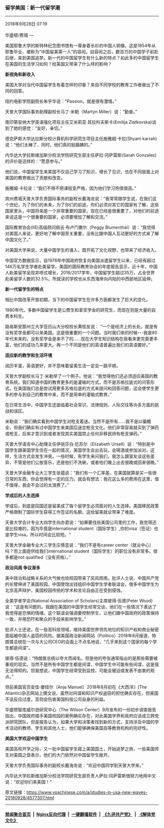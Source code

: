 ### 留学美国：新一代留学潮
------------------------

<div class="published">
 <span class="date" title="中国时间">
  <time datetime="2018-09-28T07:19:58+08:00">
   2018年9月28日 07:19
  </time>
 </span>
</div>
<br/>
<div class="wsw">
 <span class="dateline">
  华盛顿/费城 —
 </span>
 <p>
  美国耶鲁大学的斯特林纪念图书馆有一尊身着长衫的中国人铜像。这是1854年从耶鲁毕业、被称为“中国留美第一人”的容闳。自容闳之后，数百万的中国学子前赴后继，来到美国追梦。新一代的中国留学生有什么新的特点？如此多的中国留学生在美国的生活学习如何？给美国又带来了什么样的影响？
 </p>
 <p>
  <strong>
   新视角和新收入
  </strong>
 </p>
 <p>
  美国大学对当代中国留学生有着怎样的印象？来自不同学校的教育工作者做出了不同的回答。
 </p>
 <p>
  纽约电影学院副院长朱宇华说：“Passion，就是很有激情。”
 </p>
 <p>
  天普大学国际事务助理副校长马丁·米勒（Martyn Miller）说：“勤奋。”
 </p>
 <p>
  南印第安纳大学英语强化项目主任艾米莉亚·其拉科夫斯卡(Emilija Zlatkovska)谈到了她的感觉：“友好，亲切。”
 </p>
 <p>
  德克萨斯大学达拉斯分校计算机科学研究生项目主任施雅姆·卡拉(Shyam karrah)说：“他们太棒了，同时，他们真的挺腼腆的。”
 </p>
 <p>
  内华达大学拉斯维加斯分校法学院研究生部主任萨拉·冈萨雷斯(Sarah Gonzales)的评价是这样的：“愿意参与。”
 </p>
 <p>
  他们说，中国留学生来美国不仅自己学习了知识，增长了见识，也在不同层面上对美国的教育做出了贡献和改变。
 </p>
 <p>
  施雅姆·卡拉说：“我们不得不把课程变严格，因为他们学习热情很高。”
 </p>
 <p>
  宾州费城天普大学负责国际事务的副校长戴海龙说：“我常常跟学生说，在我们这个世纪，为了你们的未来，为了你们的前途，你们必须对其它的国家有了解，这些国家里头，中国将来是一个非常重要的国家，现在已经是很重要了，对他们的前途来说这是一个很重要的国家，必须要增加了解和交流。”
 </p>
 <p>
  国际教育协会(IIE)高级顾问佩吉·布卢门撒尔（Peggy Blumenthal）说：“我觉得对美国人来说，更好地了解中国至关重要，没有比跟中国人互动更好的方式来了解中国文化了。”
 </p>
 <p>
  对美国大学来说，大量中国学生的涌入，既开拓了文化视野，也带来了经济收入。
 </p>
 <p>
  中国官方数据显示，自1978年中国政府恢复向美国派遣留学生以来，已经有超过146万名学生学者赴美留学。美国的国际教育协会的年度报告显示，近十年，中国人赴美留学呈现井喷式增长，2016/2017学年，中国留学生超过35万，占全世界赴美留学人数的32.5%。所就读的学校也从东西海岸向内陆的中西部地区延伸。
 </p>
 <p>
  <strong>
   新一代留学生的特点
  </strong>
 </p>
 <p>
  相比中国改革开放初期，当下的中国留学生在许多方面都发生了巨大的变化。
 </p>
 <p>
  1980年代，多数中国留学生是公费生和拿奖学金的研究生，而现在则是大量的自费本科生。
 </p>
 <p>
  路易斯安那州立大学亚历山大分校校长黄桂友说： “一个是经济上的长处。就是有没有奖学金都可以来美国。这是很重要的一个问题。当时我们来的时候---我是80年代末来的，没有奖学金是来不了的……现在大学生知识结构在我看来更完善更丰富，他们的成功几率更大。再一个不同是他们的英语普遍比我们的英语要好。”
 </p>
 <p>
  <strong>
   适应新的教学和生活环境
  </strong>
 </p>
 <p>
  阅历丰富，英语更好，并不意味着留美生活一定会一路平顺。
 </p>
 <p>
  天普大学副校长马丁·米勒举了一个例子。他说：“我觉得他们还必须适应美国的教育系统。我们知道中国的教育更多的是灌输的方式，而不是苏格拉底式的问答形式。在美国我们总是尝试用更多苏格拉底的方式来提问和回答问题，这会使学生更多的参与到自己的教育中来，而不是简单的灌输式教育。”
 </p>
 <p>
  在日常生活中，中国学生还面临着社会常识、法律规则、人际交往等许多方面的挑战和误区。
 </p>
 <p>
  米勒说：“我们确实看到中国学生对枪支着迷。当然不是所有……我不是以偏概全，但我们确实有过中国学生来美国后迷恋枪支文化。他们非常容易就买到了弹药或枪支，后来才意识到或者发现其实美国禁止任何非移民持有枪支弹药。”
 </p>
 <p>
  天普大学语言中心助理主任伊丽莎白·厄苏尔（Elizabeth Ursell）说：“特别是中国学生跟美国学生住在一起的情况，美国学生会出去玩，会喝酒或参加派对。这样，生活方式会发生冲突。一些时候，有学生来问我们，我怎么跟室友谈这些差异，不管是他们公放音乐，还是他们不洗碗，或者他们晚上出去很晚或回来很晚。”
 </p>
 <p>
  天普大学金融专业大三学生张蕴说：“我们有一个汇率差。在美国就算是买一些很日常的东西，你会觉得有一定的压力。就会有想法：我花这么多的费用在这里，值不值得，我会不会过的太浪费了。”
 </p>
 <p>
  <strong>
   学成后的人生选择
  </strong>
 </p>
 <p>
  学成后，到底是回国还是留美成了每个留学生必须面对的人生选择。美国移民政策严格限制了国际学生获得工作签证的名额，这给留美就业带来了难度。
 </p>
 <p>
  天普大学会计专业大四学生向亦君说：“如果要找些美国公司里的工作，我觉得还是比较难的，因为毕竟是international student（国际学生）,你的visa（签证）也是学生visa，所以时间会比较短。“
 </p>
 <p>
  天普大学金融专业大三学生庄倩芸说：“我们不是有career center（就业中心）吗？但上面提供给我们international student（国际学生）的职位没有非常多。很多都是not qualified（没有资格）。”
 </p>
 <p>
  <strong>
   政治风雨 争议渐多
  </strong>
 </p>
 <p>
  美中政治和战略关系的大气候也给校园带来了风风雨雨。批评人士说，中国共产党的长臂伸进了美国校园，中国使馆出钱组织中国学生学者联谊会，很多中国学生为北京高声辩护，美国校园传统的学术和言论自由正在受到侵蚀。
 </p>
 <p>
  全美学者学会(National Association of Scholars)主席彼得·伍德(Peter Wood)说：“这是有问题的。我跟在美国的中国学生经常交谈，他们在一些情况下表达了我觉得是恐惧的情绪，这个联谊会强调要控制学生，让他们跟中国政府的政策保持一致，并用恐吓和聚众的手段来影响学生。”
 </p>
 <p>
  批评人士还说，在一些高科技领域，维持美国世界领先地位的知识产权和商业秘密面临被中国人盗窃的风险。据美国政治新闻网站（Politico）2018年8月报道，特朗普总统在一次与大公司CEO的会面上不点名地说，“几乎来到这个国家的每个学生都是间谍”。
 </p>
 <p>
  彼得·伍德说：“特朗普总统以夸大而闻名。但是他的夸张通常指出的是那些需要被重视的现实。当然不是所有中国学生都是间谍，中国学生中可能有些间谍，这是我无法得知的。但我想说，中国学生经常受到监控，可能会被迫或发表不由衷的观点。”
 </p>
 <p>
  但前美国官员安佳·曼纽尔（Anja Manuel）2018年8月初在《大西洋》(The Atlantic)杂志网站上撰文说，虽然对间谍和知识产权盗窃的担忧确实存在，但美国不该反应过度，否则会伤害美国科技公司自身的利益。
 </p>
 <p>
  华盛顿智库威尔逊研究中心（The Wilson Center）9月发布的一份初步调查报告指出，中国政府插手美国校园的案例确实存在，对此美国学界和政府应该成立跨党派研究团队，但是报告认为，如果大学和决策者找到新的方式，支持涉及中国的学术活动的教师、学生和其他人士，他们能够确保美国高等教育机构的完好性。
 </p>
 <p>
  <strong>
   美国大学欢迎中国学生
  </strong>
 </p>
 <p>
  美国高校开学之际，又一批中国留学生踏上美国国土，开始追梦之旅，一些美国师生对美国之音表示，他们的大门依然对中国留学生敞开。
 </p>
 <p>
  天普大学负责国际事务的副校长戴海龙说：“欢迎中国同学到天普大学来。”
 </p>
 <p>
  内华达大学拉斯维加斯分校法学院研究生部负责人萨拉·冈萨雷斯很努力地用中文说：“欢迎你们来美国！”
 </p>
 <p>
 </p>
</div>

原文链接：https://www.voachinese.com/a/studies-in-usa-new-waves-20180928/4577307.html


------------------------
#### [禁闻聚合首页](https://github.com/gfw-breaker/banned-news/blob/master/README.md) &nbsp;|&nbsp; [Nginx反向代理](https://github.com/gfw-breaker/open-proxy/blob/master/README.md) &nbsp;|&nbsp;  [一键翻墙软件](https://github.com/gfw-breaker/nogfw/blob/master/README.md) &nbsp;|&nbsp; [《九评共产党》](https://github.com/gfw-breaker/9ping.md/blob/master/README.md#九评之一评共产党是什么) &nbsp;|&nbsp; [《解体党文化》](https://github.com/gfw-breaker/jtdwh.md/blob/master/README.md#绪论)